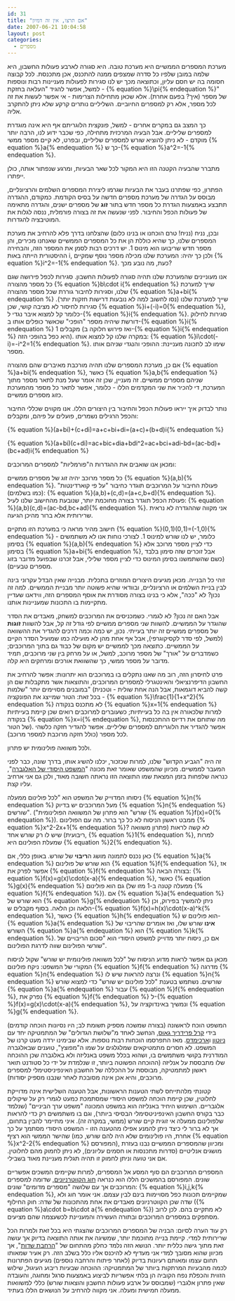 ```yaml
---
id: 31
title: "אם תרצו, אין זה דמיון"
date: 2007-06-21 10:04:58
layout: post
categories: 
  - מספרים
---
```

מערכת המספרים הממשיים היא מערכת טובה. היא סגורה לארבע פעולות החשבון, היא שלמה במובן שלפיו כל סדרה שמצפים ממנה להתכנס, אכן מתכנסת. לכל קבוצה חסומה בה יש חסם עליון, וכתוצאה מכך יש לנו סגירות לפעולות מעניינות רבות ונוספות - למשל, אפשר להגיד "העלאה בחזקת {% equation %}\pi{% endequation %}" של מספר (איך? בפעם אחרת). אלא שכאן מתחילות הצרימות - אי אפשר לעשות את זה לכל מספר, אלא רק למספרים החיוביים. השליליים נותרים קרקע שלא ניתן להתקרב אליה.

כך המצב גם במקרים אחרים - למשל, פונקצית הלוגריתם אף היא אינה מוגדרת למספרים שליליים. אבל הבעיה המרכזית מתחילה, כפי שכבר ידוע לנו, הרבה יותר מוקדם - לא ניתן להוציא שורש למספרים שליליים, ובפרט, לא קיים מספר ממשי {% equation %}a{% endequation %} כך ש-{% equation %}a^2=-1{% endequation %}.

מתברר שהבעיה הקטנה הזו היא המקור לכל שאר הבעיות, ומרגע שנפתור אותה, כולן ייפתרו.

הפתרון, כפי שפתרנו בעבר את הבעיות שגרמו ליצירת המספרים השלמים והרציונליים, מבוסס על הגדרה של מערכת מספרים חדשה על בסיס הקודמת. כמקודם, ההגדרה תתבצע באמצעות הגדרת כל מספר חדש בתור <strong>זוג</strong> של מספרים ישנים, והגדרה מתאימה של פעולות הכפל והחיבור. לפני שנעשה את זה בצורה פורמלית, ננסה לגלות את המוטיבציה להגדרות.

ובכן, נניח (נניח! טרם הוכחנו או בנינו כלום) שהצלחנו בדרך פלא להרחיב את מערכת המספרים שלנו, כך שהיא כוללת הן את כל המספרים הממשיים שאנחנו מכירים, והן מספר חדש שריבועו הוא מינוס 1. יש דרכים רבות לסמן את המספר הזה, והבחירה ההיסטורית הייתה באות i, ולכן כך יהיה: המערכת שלנו מכילה מספר נוסף שמקיים {% equation %}i^2=-1{% endequation %}. כעת, מה נובע מכך?

אנו מעוניינים שהמערכת שלנו תהיה סגורה לפעולות החשבון. סגירות לכפל פירושה שגם כל מספר מהצורה {% equation %}b\cdot i{% endequation %} שייך למערכת שלנו, וסגירות לחיבור גוררת שכל מספר מהצורה  {% equation %}a+bi{% endequation %} שייך למערכת שלנו (נסו לחשוב למה לא נובעות דרישות חזקות יותר). סגירות לחיסור לא מציבה קושי, שכן {% equation %}i+(-i)=0{% endequation %}, כלומר קל למצוא איבר נגדי ל-{% equation %}i{% endequation %}. סגירות לחילוק דורשת שיהיה מספר "הופכי" שכאשר כופלים אותו ב-{% equation %}i{% endequation %} מקבלים 1 (ואז פירוש חלוקה ב-{% equation %}i{% endequation %} היא כפל בהופכי הזה). במקרה שלנו קל למצוא אותו: {% equation %}i\cdot(-i)=-i^2=1{% endequation %}. שימו לב לתכונה מעניינת: ההופכי והנגדי שניהם אותו מספר.

אם כן, מערכת המספרים שלנו תהיה מורכבת מאיברים שהם מהצורה {% equation %}a+bi{% endequation %}, כאשר {% equation %}a,b{% endequation %} שניהם מספרים ממשיים. זה מעניין, שכן זה אומר שעל מנת לתאר מספר מתוך המערכת, די להכיר את שני המקדמים הללו - כלומר, אפשר לתאר כל מספר מהמערכת כזוג מספרים ממשיים.

נותר לבדוק איך ייראו פעולות הכפל והחיבור בין היצורים הללו. אנו מקווים שכללי החיבור והכפל הרגילים נשמרים, פועלים על פיהם, ומקבלים:

{% equation %}(a+bi)+(c+di)=a+c+bi+di=(a+c)+(b+d)i{% endequation %}

{% equation %}(a+bi)(c+di)=ac+bic+dia+bdi^2=ac+bci+adi-bd=(ac-bd)+(bc+ad)i{% endequation %}

ומכאן אנו שואבים את ההגדרות ה"פורמליות" למספרים המרוכבים:

כל מספר מרוכב יהיה זוג של מספרים ממשיים {% equation %}(a,b){% endequation %}. פעולת החיבור על המרוכבים תוגדר כחיבור "על פי קוארדינטות" (כמו בשלמים): {% equation %}(a,b)+(c,d)=(a+c,b+d){% endequation %}. פעולת הכפל תוגדר בצורה מחוכמת יותר, שנובעת מהחישוב שלנו לעיל: {% equation %}(a,b)(c,d)=(ac-bd,bc+ad){% endequation %}. אני מקווה שההגדרה לא נראית שרירותית אלא ברור מהיכן הגיעה.

חישוב מהיר מראה כי במערכת הזו מתקיים {% equation %}(0,1)(0,1)=(-1,0){% endequation %} - כלומר, יש לנו שורש למינוס 1. לצורכי נוחות אנו לא משתמשים בסימון  {% equation %}(a,b){% endequation %} כדי לציין מספר מרוכב אלא בסימון {% equation %}a+bi{% endequation %}, אבל זוכרים שזה סימון בלבד (כשם שהשתמשנו בסימן המינוס כדי לציין מספר שלילי, אבל זכרנו שבפועל מדובר בזוג מספרים טבעיים).

זוהי כל הבנייה. מכאן מגיעים היצורים המוזרים בתכלית. מבנייה שאין הבדל עקרוני בינה לבין בניית השלמים או הרציונליים, ובוודאי שהיא פשוטה יותר מבניית הממשיים. למה זה נכון? לא "ככה", אלא כי בנינו בצורה מסודרת את אוסף המספרים הזה, ווידאנו שעדיין מתקיימות בו התכונות שמעניינות אותנו.

אבל האם זה נכון? לא לגמרי. כשמכניסים את המרוכבים למשחק, מאבדים את הסדר שהוגדר על הממשיים. להשוות שני מספרים ממשיים לפי גודל זה קל, אבל להשוות <strong>זוגות</strong> של מספרים ממשיים זה יותר בעייתי. נכון, יש כמה וכמה דרכים להגדיר את ההשוואה (למשל, לפי סדר לקסיקוגרפי), אבל אף אחת מהן לא מועילה כמו שמועיל הסדר הקיים על הממשיים. כתוצאה מכך לממשיים יש מקום של כבוד גם בתוך המרוכבים; כשמדברים על "אורך" של מספר מרוכב, למשל, או על מרחק בין שני מרוכבים, תמיד מדובר על מספר ממשי, כך שהשוואת אורכים ומרחקים היא קלה.

פרט לחיסרון הזה, רוב מה שאנו נתקלים בו במרוכבים הוא יתרונות: אפשר להרחיב את החשבון הדיפרנציאלי והאינטגרלי למספרים המרוכבים, והתוצאות אשר מתקבלות שם הן במובנים מסויימים יותר "שלמות" (קשה להביא דוגמאות, אבל הנה אחת שולית - וטכנית - בכל זאת: הטור שמייצג את הפונקציה {% equation %}\frac{1}{1+x^2}{% endequation %} לא מתכנס בנקודה {% equation %}x=1{% endequation %} למרות שלכאורה אין בה כל בעייתיות; כשעוברים למרוכבים רואים שכן קיימת בעייתיות בנקודה {% equation %}x=i{% endequation %}, מה שתוחם את רדיוס ההתכנסות של הטור). אפשר להגדיר את הלוגריתם למספרים שליליים. אפשר להגדיר חזקה כלשהי לכל מספר (כולל חזקה מרוכבת למספר מרוכב).

ולכל משוואה פולינומית יש פתרון.

זה היה "הגביע הקדוש" שלנו, למרות שכזכור, יכלנו להשיג אותו, בדרך שונה, כבר לפני המעבר לממשיים. מכיוון שהמשפט שאומר זאת מכונה "<a href="http://he.wikipedia.org/wiki/%D7%94%D7%9E%D7%A9%D7%A4%D7%98_%D7%94%D7%99%D7%A1%D7%95%D7%93%D7%99_%D7%A9%D7%9C_%D7%94%D7%90%D7%9C%D7%92%D7%91%D7%A8%D7%94">המשפט היסודי של האלגברה</a>", כנראה שלפחות בזמן המצאת שמו התוצאה הזו נראתה חשובה מאוד, ולכן גם אני ארחיב עליו קצת.

ניסוחו המדוייק של המשפט הוא "לכל פולינום ממעלה {% equation %}n{% endequation %} מעל המרוכבים יש בדיוק {% equation %}n{% endequation %} שורשים". ("שורש" הוא פתרון של המשוואה הפולינומית {% equation %}f(x)=0{% endequation %}). ממבט ראשון הניסוח לא כל כך ברור. מה עם הפולינום {% equation %}x^2-2x+1{% endequation %}? לא קשה לראות (פתרון משוואה ריבועית) שיש לו רק שורש אחד, {% equation %}1{% endequation %}, למרות שמעלת הפולינום היא {% equation %}2{% endequation %}.

כאן נכנס לתמונה מושג ה<strong>ריבוי</strong> של שורש. באופן כללי, אם {% equation %}a{% endequation %} הוא שורש של פולינום {% equation %}f{% endequation %}, אז אפשר לפרק את {% equation %}f{% endequation %} בצורה הבאה: {% equation %}f(x)=g(x)\cdot(x-a){% endequation %}, כאשר {% equation %}g(x){% endequation %} גם הוא פולינום (ממעלה קטנה ב-1 מזו של {% equation %}f{% endequation %}). אם {% equation %}a{% endequation %} הוא שורש של {% equation %}g{% endequation %} ניתן להמשיך בפירוק, וכן הלאה וכן הלאה. בסוף מקבלים ש-{% equation %}f(x)=h(x)\cdot(x-a)^k{% endequation %}, כאשר {% equation %}h{% endequation %} הוא פולינום ש-{% equation %}a{% endequation %} <strong>אינו</strong> שורש שלו, ואז אומרים שהריבוי של השורש {% equation %}a{% endequation %} הוא {% equation %}k{% endequation %}. אם כן, ניסוח יותר מדוייק למשפט היסודי הוא "סכום הריבויים של שורשי הפולינום שווה לדרגת הפולינום".

מכאן גם אפשר לראות מדוע הניסוח של "לכל משוואה פולינומית יש שורש" שקול לניסוח המקורי של המשפט: ניקח פולינום {% equation %}f{% endequation %} מדרגה {% equation %}n{% endequation %} ונרצה להראות שיש לו {% equation %}n{% endequation %} שורשים. נשתמש בטענת "לכל פולינום יש שורש" כדי למצוא שורש {% equation %}a{% endequation %} עבור {% equation %}f{% endequation %}, נפרק את {% equation %}f{% endequation %} ל-{% equation %}f(x)=g(x)\cdot(x-a){% endequation %}, ונמשיך באינדוקציה על {% equation %}g{% endequation %}.

המשפט הוכח לראשונה (בצורה שמשכה מספיק תשומת לב; היו נסיונות הוכחה קודמים) בידי <a href="http://he.wikipedia.org/wiki/%D7%A7%D7%A8%D7%9C_%D7%A4%D7%A8%D7%99%D7%93%D7%A8%D7%99%D7%9A_%D7%92%D7%90%D7%95%D7%A1">קרל פרידריך גאוס</a>, הנחשב לאחד מ"שלושת הגדולים" של המתמטיקה יחד עם <a href="http://he.wikipedia.org/wiki/%D7%90%D7%99%D7%99%D7%96%D7%A7_%D7%A0%D7%99%D7%95%D7%98%D7%95%D7%9F">ניוטון</a> ו<a href="http://he.wikipedia.org/wiki/%D7%90%D7%A8%D7%9B%D7%99%D7%9E%D7%93%D7%A1">ארכימדס</a>. מאז התפרסמו הוכחות רבות נוספות. אלא שבימינו ירדה מעט קרנו של המשפט. לא חסרים מתמטיקאים שמלגלגים על שמו ה"מפוצץ", טוענים שבאלגברה המודרנית בקושי משתמשים בו, ושהוא בכלל משפט באנליזה ולא באלגברה שכן ההוכחה שלו מתבססת על אנליזה (ההוכחה הפשוטה ביותר, זו שנלמדת על ידי כל סטודנט תואר ראשון למתמטיקה, מבוססת על ההכללה של החשבון האינפיניסטימלי למספרים מרוכבים, והיא אכן אינה מסובכת לאחר שנבנו מספיק יסודות).

קטונתי מלהתייחס לשתי הטענות הראשונות, אבל הטענה השלישית אינה מדוייקת לחלוטין, שכן קיימת הוכחה למשפט היסודי שמסתמכת כמעט לגמרי רק על שיקולים אלגבריים. השימוש היחיד באנליזה הוא במשפט המכונה "משפט ערך הביניים" (שנלמד כבר בקורס החשבון האינפיניטסימלי הבסיסי ביותר), וגם בו משתמשים רק כדי להראות שלפולינום ממעלה אי זוגית קיים שורש (ממשי, במקרה זה). איני מתיימר להבין בתחום, אך לא ברור לי כיצד ניתן להמנע אפילו מהטענה הזו - המשפט היסודי מסתמך על כך שהישר הממשי הוא רציף (אחרת, היו פולינומים שלא היה להם שורש, כמו {% equation %}x^2-2{% endequation %} המפורסם), ומכיוון שהמספרים הממשיים נבנו בעזרת מושגים אנליטיים (סדרות מתכנסות או חסמים עליונים), לא ניתן לחמוק מהם לחלוטין. אם אני טועה וניתן לחמוק זו תהיה תגלית מעניינת מאוד בשבילי.

המספרים המרוכבים הם סוף המסע אל המספרים, למרות שקיימים המשכים אפשריים שונים. המפורסם בהמשכים הללו הוא כנראה <a href="http://he.wikipedia.org/wiki/%D7%97%D7%95%D7%92_%D7%94%D7%A7%D7%95%D7%95%D7%98%D7%A8%D7%A0%D7%99%D7%95%D7%A0%D7%99%D7%9D">חוג הקווטרניונים</a>, שדומה למספרים המרוכבים אך עם שלושה "מספרים מדומים" שונים: {% equation %}i,j,k{% endequation %}, שמקיימים תכונות כפל מסויימות בינם לבין עצמם. אני אומר חוג ולא שדה שכן הקווטרניונים מאבדים את אחת מהתכונות של שדה: חוק החילוף ({% equation %}a\cdot b=b\cdot a{% endequation %}) לא מתקיים בהם. לכן לרוב מסתפקים במספרים המרוכבים ובתורה העשירה והמעניינת לכשעצמה שהם מציעים.

רק עוד הערה לסיום: הבניה של המספרים המרוכבים שהצגתי היא בכל זאת ולמרות הכל שרירותית למדי. קיימת בנייה מחוכמת יותר, שמשיגה את אותה התוצאה בדיוק אך עושה זאת מתוך גישה כללית יותר. הנושא הזה נלמד כחלק מהתחום של "<a href="http://he.wikipedia.org/wiki/%D7%94%D7%A8%D7%97%D7%91%D7%AA_%D7%A9%D7%93%D7%95%D7%AA">הרחבת שדות</a>", אך מכיוון שהוא מסובך למדי אני מעדיף לא להיכנס אליו כלל בשלב הזה. רק אעיר שמאותו תחום עצמו ומאותם רעיונות בדיוק (לאחר פיתוח והרחבה נוספים) מגיעים הפתרונות לכמה מהבעיות המרתקות ביותר של המתמטיקה: ההוכחה שבעיות ריבוע העיגול, שילוש הזווית והכפלת נפח הקוביה הן בלתי אפשריות לביצוע באמצעות סרגל ומחוגה, והעובדה שאין פתרון אלגברי (שמבוסס על ארבע פעולות החשבון והוצאות שורש) כללי למשוואות ממעלה חמישית ומעלה. אני מקווה להרחיב על הנושאים הללו בעתיד.
